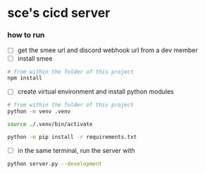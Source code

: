 # sce's cicd server

### how to run
- [ ] get the smee url and discord webhook url from a dev member
- [ ] install smee
```sh
# from within the folder of this project
npm install
```
- [ ] create virtual environment and install python modules
```sh
# from within the folder of this project
python -m venv .venv

source ./.venv/bin/activate

python -m pip install -r requirements.txt
```
- [ ] in the same terminal, run the server with
```sh
python server.py --development
```
